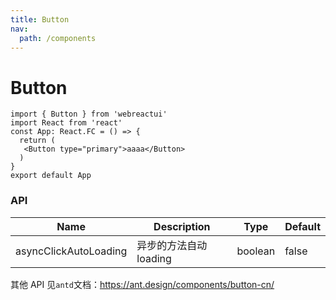 ```yaml
---
title: Button
nav:
  path: /components
---
```


# Button

```tsx
import { Button } from 'webreactui'
import React from 'react'
const App: React.FC = () => {
  return (
   <Button type="primary">aaaa</Button>
  )
}
export default App
```

### API

| Name                  | Description            | Type    | Default |
| --------------------- | ---------------------- | ------- | ------- |
| asyncClickAutoLoading | 异步的方法自动 loading | boolean | false   |

其他 API 见`antd`文档：https://ant.design/components/button-cn/
